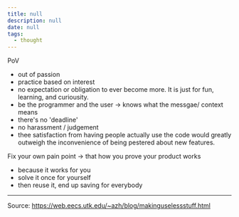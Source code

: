 ```yaml
---
title: null
description: null
date: null
tags:
  - thought
---
```


PoV

- out of passion
- practice based on interest
- no expectation or obligation to ever become more. It is just for fun, learning, and curiousity.
- be the programmer and the user -> knows what the messgae/ context means
- there's no 'deadline'
- no harassment / judgement
- thee satisfaction from having people actually use the code would greatly outweigh the inconvenience of being pestered about new features.

Fix your own pain point -> that how you prove your product works

- because it works for you
- solve it once for yourself
- then reuse it, end up saving for everybody

---

Source: https://web.eecs.utk.edu/~azh/blog/makinguselessstuff.html
